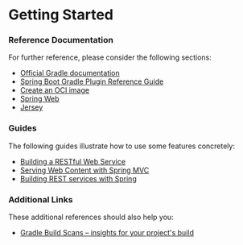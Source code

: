 # Getting Started

### Reference Documentation
For further reference, please consider the following sections:

* [Official Gradle documentation](https://docs.gradle.org)
* [Spring Boot Gradle Plugin Reference Guide](https://docs.spring.io/spring-boot/docs/3.0.4/gradle-plugin/reference/html/)
* [Create an OCI image](https://docs.spring.io/spring-boot/docs/3.0.4/gradle-plugin/reference/html/#build-image)
* [Spring Web](https://docs.spring.io/spring-boot/docs/3.0.4/reference/htmlsingle/#web)
* [Jersey](https://docs.spring.io/spring-boot/docs/3.0.4/reference/htmlsingle/#web.servlet.jersey)

### Guides
The following guides illustrate how to use some features concretely:

* [Building a RESTful Web Service](https://spring.io/guides/gs/rest-service/)
* [Serving Web Content with Spring MVC](https://spring.io/guides/gs/serving-web-content/)
* [Building REST services with Spring](https://spring.io/guides/tutorials/rest/)

### Additional Links
These additional references should also help you:

* [Gradle Build Scans – insights for your project's build](https://scans.gradle.com#gradle)

